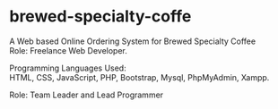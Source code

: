 # brewed-specialty-coffe
A Web based Online Ordering System for Brewed Specialty Coffee<br>
Role: Freelance Web Developer.


Programming Languages Used: <br>
HTML, CSS, JavaScript, PHP, Bootstrap, Mysql, PhpMyAdmin, Xampp.

Role: Team Leader and Lead Programmer

